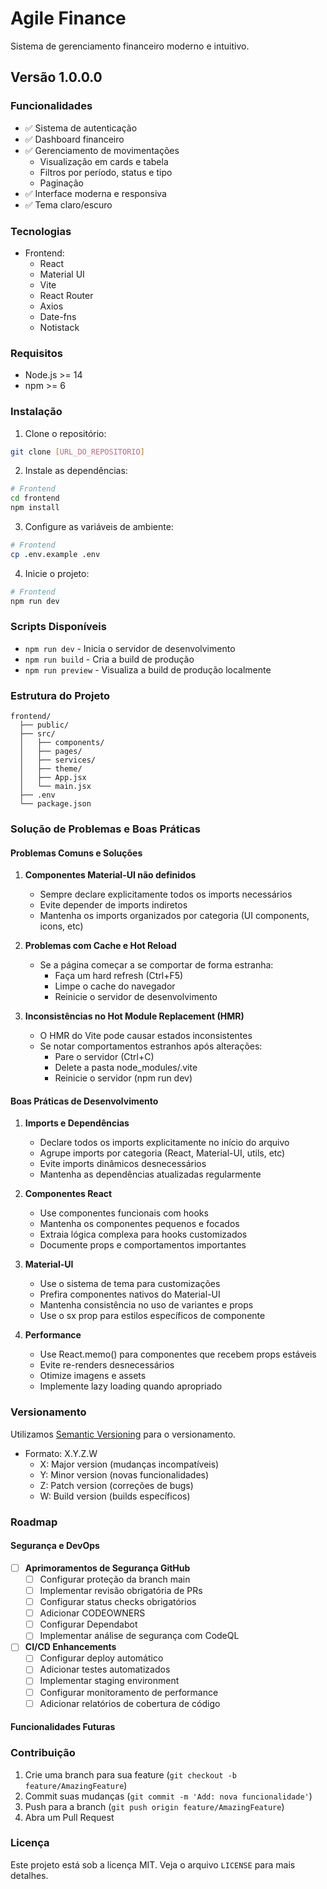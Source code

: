# Agile Finance

Sistema de gerenciamento financeiro moderno e intuitivo.

## Versão 1.0.0.0

### Funcionalidades

- ✅ Sistema de autenticação
- ✅ Dashboard financeiro
- ✅ Gerenciamento de movimentações
  - Visualização em cards e tabela
  - Filtros por período, status e tipo
  - Paginação
- ✅ Interface moderna e responsiva
- ✅ Tema claro/escuro

### Tecnologias

- Frontend:
  - React
  - Material UI
  - Vite
  - React Router
  - Axios
  - Date-fns
  - Notistack

### Requisitos

- Node.js >= 14
- npm >= 6

### Instalação

1. Clone o repositório:
```bash
git clone [URL_DO_REPOSITORIO]
```

2. Instale as dependências:
```bash
# Frontend
cd frontend
npm install
```

3. Configure as variáveis de ambiente:
```bash
# Frontend
cp .env.example .env
```

4. Inicie o projeto:
```bash
# Frontend
npm run dev
```

### Scripts Disponíveis

- `npm run dev` - Inicia o servidor de desenvolvimento
- `npm run build` - Cria a build de produção
- `npm run preview` - Visualiza a build de produção localmente

### Estrutura do Projeto

```
frontend/
  ├── public/
  ├── src/
  │   ├── components/
  │   ├── pages/
  │   ├── services/
  │   ├── theme/
  │   ├── App.jsx
  │   └── main.jsx
  ├── .env
  └── package.json
```

### Solução de Problemas e Boas Práticas

#### Problemas Comuns e Soluções

1. **Componentes Material-UI não definidos**
   - Sempre declare explicitamente todos os imports necessários
   - Evite depender de imports indiretos
   - Mantenha os imports organizados por categoria (UI components, icons, etc)

2. **Problemas com Cache e Hot Reload**
   - Se a página começar a se comportar de forma estranha:
     - Faça um hard refresh (Ctrl+F5)
     - Limpe o cache do navegador
     - Reinicie o servidor de desenvolvimento

3. **Inconsistências no Hot Module Replacement (HMR)**
   - O HMR do Vite pode causar estados inconsistentes
   - Se notar comportamentos estranhos após alterações:
     - Pare o servidor (Ctrl+C)
     - Delete a pasta node_modules/.vite
     - Reinicie o servidor (npm run dev)

#### Boas Práticas de Desenvolvimento

1. **Imports e Dependências**
   - Declare todos os imports explicitamente no início do arquivo
   - Agrupe imports por categoria (React, Material-UI, utils, etc)
   - Evite imports dinâmicos desnecessários
   - Mantenha as dependências atualizadas regularmente

2. **Componentes React**
   - Use componentes funcionais com hooks
   - Mantenha os componentes pequenos e focados
   - Extraia lógica complexa para hooks customizados
   - Documente props e comportamentos importantes

3. **Material-UI**
   - Use o sistema de tema para customizações
   - Prefira componentes nativos do Material-UI
   - Mantenha consistência no uso de variantes e props
   - Use o sx prop para estilos específicos de componente

4. **Performance**
   - Use React.memo() para componentes que recebem props estáveis
   - Evite re-renders desnecessários
   - Otimize imagens e assets
   - Implemente lazy loading quando apropriado

### Versionamento

Utilizamos [Semantic Versioning](https://semver.org/) para o versionamento.

- Formato: X.Y.Z.W
  - X: Major version (mudanças incompatíveis)
  - Y: Minor version (novas funcionalidades)
  - Z: Patch version (correções de bugs)
  - W: Build version (builds específicos)

### Roadmap

#### Segurança e DevOps
- [ ] **Aprimoramentos de Segurança GitHub**
  - [ ] Configurar proteção da branch main
  - [ ] Implementar revisão obrigatória de PRs
  - [ ] Configurar status checks obrigatórios
  - [ ] Adicionar CODEOWNERS
  - [ ] Configurar Dependabot
  - [ ] Implementar análise de segurança com CodeQL

- [ ] **CI/CD Enhancements**
  - [ ] Configurar deploy automático
  - [ ] Adicionar testes automatizados
  - [ ] Implementar staging environment
  - [ ] Configurar monitoramento de performance
  - [ ] Adicionar relatórios de cobertura de código

#### Funcionalidades Futuras

### Contribuição

1. Crie uma branch para sua feature (`git checkout -b feature/AmazingFeature`)
2. Commit suas mudanças (`git commit -m 'Add: nova funcionalidade'`)
3. Push para a branch (`git push origin feature/AmazingFeature`)
4. Abra um Pull Request

### Licença

Este projeto está sob a licença MIT. Veja o arquivo `LICENSE` para mais detalhes.
